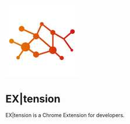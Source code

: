 ![EX|tension](https://github.com/nickbethke/EX-tension/blob/master/images/aa462198-4710-4a2b-a55f-a9ece95acd2a_200x200.png?raw=true)

# EX|tension

EX|tension is a Chrome Extension for developers.